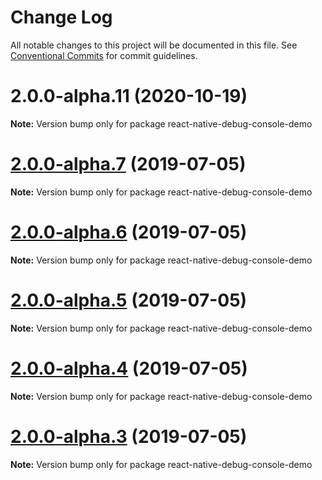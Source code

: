 # Change Log

All notable changes to this project will be documented in this file.
See [Conventional Commits](https://conventionalcommits.org) for commit guidelines.

# 2.0.0-alpha.11 (2020-10-19)

**Note:** Version bump only for package react-native-debug-console-demo





# [2.0.0-alpha.7](https://github.com/morten-olsen/react-native-debug-console/compare/v2.0.0-alpha.6...v2.0.0-alpha.7) (2019-07-05)

**Note:** Version bump only for package react-native-debug-console-demo





# [2.0.0-alpha.6](https://github.com/morten-olsen/react-native-debug-console/compare/v2.0.0-alpha.5...v2.0.0-alpha.6) (2019-07-05)

**Note:** Version bump only for package react-native-debug-console-demo





# [2.0.0-alpha.5](https://github.com/morten-olsen/react-native-debug-console/compare/v2.0.0-alpha.4...v2.0.0-alpha.5) (2019-07-05)

**Note:** Version bump only for package react-native-debug-console-demo





# [2.0.0-alpha.4](https://github.com/morten-olsen/react-native-debug-console/compare/v2.0.0-alpha.3...v2.0.0-alpha.4) (2019-07-05)

**Note:** Version bump only for package react-native-debug-console-demo





# [2.0.0-alpha.3](https://github.com/morten-olsen/react-native-debug-console/compare/v2.0.0-alpha.2...v2.0.0-alpha.3) (2019-07-05)

**Note:** Version bump only for package react-native-debug-console-demo
